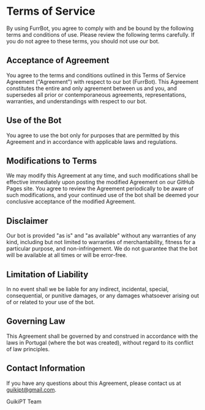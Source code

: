 # Terms of Service

By using FurrBot, you agree to comply with and be bound by the following terms and conditions of use. Please review the following terms carefully. If you do not agree to these terms, you should not use our bot.

## Acceptance of Agreement

You agree to the terms and conditions outlined in this Terms of Service Agreement ("Agreement") with respect to our bot (FurrBot). This Agreement constitutes the entire and only agreement between us and you, and supersedes all prior or contemporaneous agreements, representations, warranties, and understandings with respect to our bot.

## Use of the Bot

You agree to use the bot only for purposes that are permitted by this Agreement and in accordance with applicable laws and regulations.

## Modifications to Terms

We may modify this Agreement at any time, and such modifications shall be effective immediately upon posting the modified Agreement on our GitHub Pages site. You agree to review the Agreement periodically to be aware of such modifications, and your continued use of the bot shall be deemed your conclusive acceptance of the modified Agreement.

## Disclaimer

Our bot is provided "as is" and "as available" without any warranties of any kind, including but not limited to warranties of merchantability, fitness for a particular purpose, and non-infringement. We do not guarantee that the bot will be available at all times or will be error-free.

## Limitation of Liability

In no event shall we be liable for any indirect, incidental, special, consequential, or punitive damages, or any damages whatsoever arising out of or related to your use of the bot.

## Governing Law

This Agreement shall be governed by and construed in accordance with the laws in Portugal (where the bot was created), without regard to its conflict of law principles.

## Contact Information

If you have any questions about this Agreement, please contact us at guikipt@gmail.com.

GuikiPT Team
